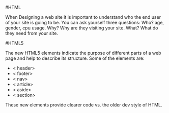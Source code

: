 #HTML

When Designing a web site it is important to understand who the end user of your site is going to be.
You can ask yourself three questions:
Who? age, gender, cpu usage.
Why? Why are they visiting your site.
What? What do they need from your site.

#HTML5

The new HTML5 elements indicate the purpose of
different parts of a web page and help to describe
its structure.
Some of the elements are:
* < header>
* < footer>
* < nav>
* < article>
* < aside>
* < section>

These new elements provide clearer code vs. the older dev style of HTML.